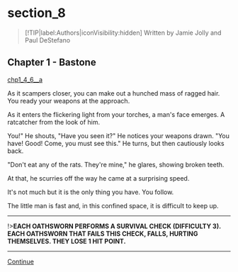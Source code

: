 
# section_8

>[!TIP|label:Authors|iconVisibility:hidden]
>Written by Jamie Jolly and Paul DeStefano

## Chapter 1 - Bastone

[chp1_4_6__a](../../decomp/app/src/main/res/raw/chp1_4_6__a.mp3 ':include :type=audio')

As it scampers closer, you can make out a hunched mass of ragged hair. You ready your weapons at the approach.

As it enters the flickering light from your torches, a man's face emerges. A ratcatcher from the look of him.

You!" He shouts, "Have you seen it?" He notices your weapons drawn. "You have! Good! Come, you must see this." He turns, but then cautiously looks back.

"Don't eat any of the rats. They're mine," he glares, showing broken teeth.

At that, he scurries off the way he came at a surprising speed.

It's not much but it is the only thing you have. You follow.

The little man is fast and, in this confined space, it is difficult to keep up.

---

!>**EACH OATHSWORN PERFORMS A SURVIVAL CHECK (DIFFICULTY 3).  EACH OATHSWORN THAT FAILS THIS CHECK, FALLS, HURTING THEMSELVES. THEY LOSE 1 HIT POINT.** 

---

[Continue](output/chapter1/section_10.md)


